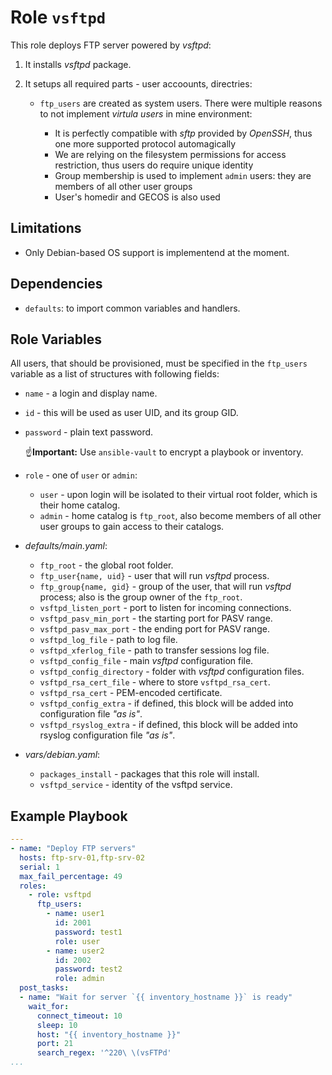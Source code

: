 # Role `vsftpd`

This role deploys FTP server powered by _vsftpd_:

1. It installs _vsftpd_ package.
2. It setups all required parts - user accoounts, directries:

   - `ftp_users` are created as system users. There were multiple reasons to not implement _virtula users_ in mine environment:

     - It is perfectly compatible with _sftp_ provided by _OpenSSH_, thus one more supported protocol automagically
     - We are relying on the filesystem permissions for access restriction, thus users do require unique identity
     - Group membership is used to implement `admin` users: they are members of all other user groups
     - User's homedir and GECOS is also used

## Limitations

- Only Debian-based OS support is implementend at the moment.

## Dependencies

- `defaults`: to import common variables and handlers.

## Role Variables

All users, that should be provisioned, must be specified in the `ftp_users` variable as a list of structures with following fields:

- `name` - a login and display name.
- `id` - this will be used as user UID, and its group GID.
- `password` - plain text password.

  ☝️**Important:** Use `ansible-vault` to encrypt a playbook or inventory.

- `role` - one of `user` or `admin`:

  - `user` - upon login will be isolated to their virtual root folder, which is their home catalog.
  - `admin` - home catalog is `ftp_root`, also become members of all other user groups to gain access to their catalogs.

- _defaults/main.yaml_:

  - `ftp_root` - the global root folder.
  - `ftp_user{name, uid}` - user that will run _vsftpd_ process.
  - `ftp_group{name, gid}` - group of the user, that will run _vsftpd_ process; also is the group owner of the `ftp_root`.
  - `vsftpd_listen_port` - port to listen for incoming connections.
  - `vsftpd_pasv_min_port` - the starting port for PASV range.
  - `vsftpd_pasv_max_port` - the ending port for PASV range.
  - `vsftpd_log_file` - path to log file.
  - `vsftpd_xferlog_file` - path to transfer sessions log file.
  - `vsftpd_config_file` - main _vsftpd_ configuration file.
  - `vsftpd_config_directory` - folder with _vsftpd_ configuration files.
  - `vsftpd_rsa_cert_file` - where to store `vsftpd_rsa_cert`.
  - `vsftpd_rsa_cert` - PEM-encoded certificate.
  - `vsftpd_config_extra` - if defined, this block will be added into configuration file _"as is"_.
  - `vsftpd_rsyslog_extra` - if defined, this block will be added into rsyslog configuration file _"as is"_.

- _vars/debian.yaml_:

  - `packages_install` - packages that this role will install.
  - `vsftpd_service` - identity of the vsftpd service.

## Example Playbook

```yaml
---
- name: "Deploy FTP servers"
  hosts: ftp-srv-01,ftp-srv-02
  serial: 1
  max_fail_percentage: 49
  roles:
    - role: vsftpd
      ftp_users:
        - name: user1
          id: 2001
          password: test1
          role: user
        - name: user2
          id: 2002
          password: test2
          role: admin
  post_tasks:
  - name: "Wait for server `{{ inventory_hostname }}` is ready"
    wait_for:
      connect_timeout: 10
      sleep: 10
      host: "{{ inventory_hostname }}"
      port: 21
      search_regex: '^220\ \(vsFTPd'
...
```
